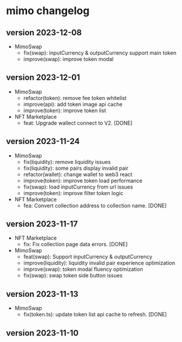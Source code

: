 # mimo changelog

## version 2023-12-08
- MimoSwap
    - fix(swap): inputCurrency & outputCurrency support main token
    - improve(swap): improve token modal
## version 2023-12-01
- MimoSwap
    - refactor(token): remove fee token whitelist
    - improve(api): add token image api cache
    - improve(token): improve token list
- NFT Marketplace
    - feat: Upgrade wallect connect to V2. [DONE]

## version 2023-11-24
- MimoSwap
    - fix(liquidity): remove liquidity issues
    - fix(liquidity): some pairs display invalid pair
    - refactor(wallet): change wallet to web3 react
    - improve(token): improve token load performance
    - fix(swap): load inputCurrency from url issues 
    - improve(token): improve filter token logic
- NFT Marketplace
    - fea: Convert collection address to collection name. [DONE]

## version 2023-11-17
- NFT Marketplace
    - fix: Fix collection page data errors. [DONE]
- MimoSwap
    - feat(swap): Support inputCurrency & outputCurrency
    - improve(liquidity): liquidity invalid pair experience optimization
    - improve(swap): token modal fluency optimization
    - fix(swap): swap token side button issues
## version 2023-11-13
- MimoSwap 
    - fix(token.ts): update token list api cache to refresh. [DONE]
## version 2023-11-10
